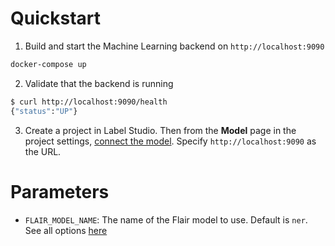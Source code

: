 <!--
---
title: NLP labeling with Flair 
type: blog
tier: all
order: 65
meta_title: Use Flair with Label Studio
meta_description: Tutorial on how to use Label Studio and Flair for faster NLP labeling 
categories:
    - tutorial
    - named language processing
    - flair
image: "/tutorials/flair.png"
---
-->

# Quickstart

1. Build and start the Machine Learning backend on `http://localhost:9090`

```bash
docker-compose up
```

2. Validate that the backend is running

```bash
$ curl http://localhost:9090/health
{"status":"UP"}
```

3. Create a project in Label Studio. Then from the **Model** page in the project settings, [connect the model](https://labelstud.io/guide/ml#Connect-the-model-to-Label-Studio). Specify `http://localhost:9090` as the URL.


# Parameters

- `FLAIR_MODEL_NAME`: The name of the Flair model to use. Default is `ner`. See all options [here](https://flairnlp.github.io/docs/tutorial-basics/tagging-entities#list-of-ner-models)
